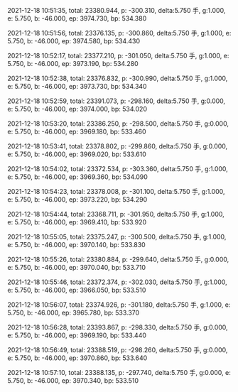 2021-12-18 10:51:35, total: 23380.944, p: -300.310, delta:5.750 手, g:1.000, e: 5.750, b: -46.000, ep: 3974.730, bp: 534.380

2021-12-18 10:51:56, total: 23376.135, p: -300.860, delta:5.750 手, g:1.000, e: 5.750, b: -46.000, ep: 3974.580, bp: 534.430

2021-12-18 10:52:17, total: 23377.210, p: -301.050, delta:5.750 手, g:1.000, e: 5.750, b: -46.000, ep: 3973.190, bp: 534.280

2021-12-18 10:52:38, total: 23376.832, p: -300.990, delta:5.750 手, g:1.000, e: 5.750, b: -46.000, ep: 3973.730, bp: 534.340

2021-12-18 10:52:59, total: 23391.073, p: -298.160, delta:5.750 手, g:0.000, e: 5.750, b: -46.000, ep: 3974.000, bp: 534.020

2021-12-18 10:53:20, total: 23386.250, p: -298.500, delta:5.750 手, g:0.000, e: 5.750, b: -46.000, ep: 3969.180, bp: 533.460

2021-12-18 10:53:41, total: 23378.802, p: -299.860, delta:5.750 手, g:0.000, e: 5.750, b: -46.000, ep: 3969.020, bp: 533.610

2021-12-18 10:54:02, total: 23372.534, p: -303.360, delta:5.750 手, g:1.000, e: 5.750, b: -46.000, ep: 3969.360, bp: 534.090

2021-12-18 10:54:23, total: 23378.008, p: -301.100, delta:5.750 手, g:1.000, e: 5.750, b: -46.000, ep: 3973.220, bp: 534.290

2021-12-18 10:54:44, total: 23368.711, p: -301.950, delta:5.750 手, g:1.000, e: 5.750, b: -46.000, ep: 3969.410, bp: 533.920

2021-12-18 10:55:05, total: 23375.247, p: -300.500, delta:5.750 手, g:1.000, e: 5.750, b: -46.000, ep: 3970.140, bp: 533.830

2021-12-18 10:55:26, total: 23380.884, p: -299.640, delta:5.750 手, g:0.000, e: 5.750, b: -46.000, ep: 3970.040, bp: 533.710

2021-12-18 10:55:46, total: 23372.374, p: -302.030, delta:5.750 手, g:1.000, e: 5.750, b: -46.000, ep: 3966.050, bp: 533.510

2021-12-18 10:56:07, total: 23374.926, p: -301.180, delta:5.750 手, g:1.000, e: 5.750, b: -46.000, ep: 3965.780, bp: 533.370

2021-12-18 10:56:28, total: 23393.867, p: -298.330, delta:5.750 手, g:0.000, e: 5.750, b: -46.000, ep: 3969.190, bp: 533.440

2021-12-18 10:56:49, total: 23388.519, p: -298.260, delta:5.750 手, g:0.000, e: 5.750, b: -46.000, ep: 3970.860, bp: 533.640

2021-12-18 10:57:10, total: 23388.135, p: -297.740, delta:5.750 手, g:0.000, e: 5.750, b: -46.000, ep: 3970.340, bp: 533.510